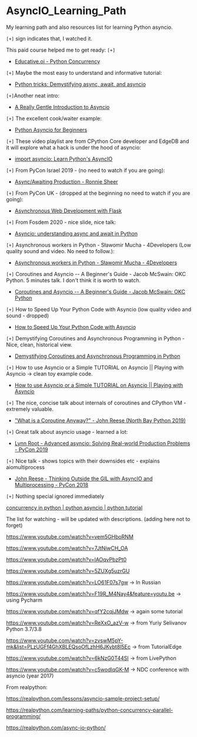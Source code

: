 # AsyncIO_Learning_Path
My learning path and also resources list for learning Python asyncio.

`[+]` sign indicates that, I watched it.

This paid course helped me to get ready: `[+]`

* [Educative.oi - Python Concurrency](https://www.educative.io/courses/python-concurrency-for-senior-engineering-interviews/)

`[+]` Maybe the most easy to understand and informative tutorial: 

* [Python tricks: Demystifying async, await, and asyncio](https://www.youtube.com/watch?v=tSLDcRkgTsY)

`[+]`Another neat intro: 

* [A Really Gentle Introduction to Asyncio](https://www.youtube.com/watch?v=3mb9jFAHRfw)

`[+]` The excellent cook/waiter example:

* [Python Asyncio for Beginners](https://www.youtube.com/playlist?list=PLaDyYdZGRivgu0ASt-9cyVwXfU_E9rwhF
)

`[+]` These video playlist are from CPython Core developer and EdgeDB 
and it will explore what a hack is under the hood of asyncio: 

* [import asyncio: Learn Python's AsyncIO](https://www.youtube.com/playlist?list=PLhNSoGM2ik6SIkVGXWBwerucXjgP1rHmB)

`[+]` From PyCon Israel 2019 - (no need to watch if you are going):

* [Async/Awaiting Production - Ronnie Sheer](https://www.youtube.com/watch?v=pIXiChn5j4E)

`[+]` From PyCon UK - (dropped at the beginning no need to watch if you are going):

* [Asynchronous Web Development with Flask](https://www.youtube.com/watch?v=gJ7CnUX_7YQ)

`[+]` From Fosdem 2020 - nice slide, nice talk:

* [Asyncio: understanding async and await in Python](https://www.youtube.com/watch?v=y1rk64e9vCA)

`[+]` Asynchronous workers in Python - Sławomir Mucha - 4Developers (Low quality sound and video. No need to follow.):

* [Asynchronous workers in Python - Sławomir Mucha - 4Developers](https://www.youtube.com/watch?v=7F0CTBvHgLc)

`[+]` Coroutines and Asyncio -- A Beginner's Guide - Jacob McSwain: OKC Python.
5 minutes talk. I don't think it is worth to watch.

* [Coroutines and Asyncio -- A Beginner's Guide - Jacob McSwain: OKC Python](https://www.youtube.com/watch?v=1K244l0L_mA)

`[+]` How to Speed Up Your Python Code with Asyncio (low quality video and sound - dropped)

* [How to Speed Up Your Python Code with Asyncio](https://www.youtube.com/watch?v=EGsXiJ5BmWo)

`[+]` Demystifying Coroutines and Asynchronous Programming in Python - Nice, clean, historical view.

* [Demystifying Coroutines and Asynchronous Programming in Python](https://www.youtube.com/watch?v=7AoANOGIDuM)

`[+]`  How to use Asyncio or a Simple TUTORIAL on Asyncio || Playing with Asyncio -> clean toy example code.

* [How to use Asyncio or a Simple TUTORIAL on Asyncio || Playing with Asyncio](https://www.youtube.com/watch?v=1Btb5-SWeM8)

`[+]` The nice, concise talk about internals of coroutines and CPython VM - extremely valuable.

* ["What is a Coroutine Anyway?" - John Reese (North Bay Python 2019)](https://www.youtube.com/watch?v=GSiZkP7cI80)

`[+]` Great talk about asyncio usage - learned a lot:

* [Lynn Root - Advanced asyncio: Solving Real-world Production Problems - PyCon 2019](https://www.youtube.com/watch?v=bckD_GK80oY
)

`[+]` Nice talk - shows topics with their downsides etc - explains aiomultiprocess

* [John Reese - Thinking Outside the GIL with AsyncIO and Multiprocessing - PyCon 2018](https://www.youtube.com/watch?v=0kXaLh8Fz3k)

`[+]` Nothing special ignored immediately

[concurrency in python | python asyncio | python tutorial](https://www.youtube.com/watch?v=S6lPNa-9y-U)

The list for watching - will be updated with descriptions.
(adding here not to forget)


https://www.youtube.com/watch?v=vem5GHboRNM

https://www.youtube.com/watch?v=7JtNiwCH_OA

https://www.youtube.com/watch?v=lAOqvPbzPt0

https://www.youtube.com/watch?v=5ZUXg5uzrGU

https://www.youtube.com/watch?v=LO61F07s7gw -> In Russian

https://www.youtube.com/watch?v=F19R_M4Nay4&feature=youtu.be -> using Pycharm

https://www.youtube.com/watch?v=qfY2cqjJMdw -> again some tutorial

https://www.youtube.com/watch?v=ReXxO_azV-w -> from Yuriy Selivanov Python 3.7/3.8

https://www.youtube.com/watch?v=zvswM5pY-mk&list=PLzUGFf4GhXBLEQsoOfLzhH6JKybt8I5Ec -> from TutorialEdge

https://www.youtube.com/watch?v=6kNzG0T44SI -> from LivePython

https://www.youtube.com/watch?v=c5wodlqGK-M -> NDC conference with asyncio (year 2017)


From realpython:

https://realpython.com/lessons/asyncio-sample-project-setup/

https://realpython.com/learning-paths/python-concurrency-parallel-programming/

https://realpython.com/async-io-python/
